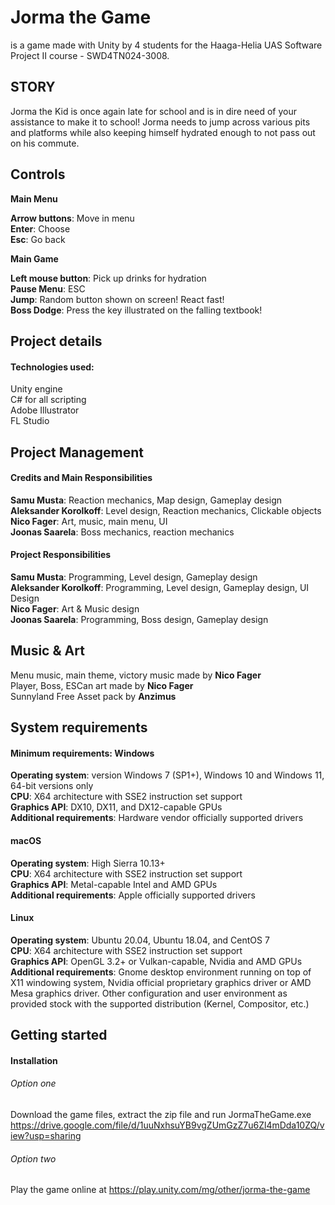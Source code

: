 # Jorma the Game
is a game made with Unity by 4 students for the Haaga-Helia UAS Software Project II course - SWD4TN024-3008.

## STORY
Jorma the Kid is once again late for school and is in dire need of your assistance to make it to school! Jorma needs to jump across various pits and platforms while also keeping himself hydrated enough to not pass out on his commute.

## Controls
**Main Menu**

**Arrow buttons**: Move in menu\
**Enter**: Choose\
**Esc**: Go back

**Main Game**

**Left mouse button**: Pick up drinks for hydration\
**Pause Menu**: ESC\
**Jump**: Random button shown on screen! React fast!\
**Boss Dodge**: Press the key illustrated on the falling textbook!


## Project details
#### Technologies used:
Unity engine\
C# for all scripting\
Adobe Illustrator\
FL Studio


## Project Management
#### Credits and Main Responsibilities
**Samu Musta**: Reaction mechanics, Map design, Gameplay design\
**Aleksander Korolkoff**: Level design, Reaction mechanics, Clickable objects\
**Nico Fager**: Art, music, main menu, UI\
**Joonas Saarela**: Boss mechanics, reaction mechanics

#### Project Responsibilities
**Samu Musta**: Programming, Level design, Gameplay design\
**Aleksander Korolkoff**: Programming, Level design, Gameplay design, UI Design\
**Nico Fager**: Art & Music design\
**Joonas Saarela**: Programming, Boss design, Gameplay design

## Music & Art
Menu music, main theme, victory music made by **Nico Fager**\
Player, Boss, ESCan art made by **Nico Fager**\
Sunnyland Free Asset pack by **Anzimus**

## System requirements
#### Minimum requirements:	Windows
**Operating system**: version Windows 7 (SP1+), Windows 10 and Windows 11, 64-bit versions only\
**CPU**:	X64 architecture with SSE2 instruction set support\
**Graphics API**:	DX10, DX11, and DX12-capable GPUs\
**Additional requirements**:	Hardware vendor officially supported drivers

#### macOS
**Operating system**: High Sierra 10.13+\
**CPU**:	X64 architecture with SSE2 instruction set support\
**Graphics API**:	Metal-capable Intel and AMD GPUs\
**Additional requirements**:	Apple officially supported drivers

#### Linux
**Operating system**: Ubuntu 20.04, Ubuntu 18.04, and CentOS 7\
**CPU**:	X64 architecture with SSE2 instruction set support\
**Graphics API**:	OpenGL 3.2+ or Vulkan-capable, Nvidia and AMD GPUs\
**Additional requirements**:	Gnome desktop environment running on top of X11 windowing system, Nvidia official proprietary graphics driver or AMD Mesa graphics driver. Other configuration and user environment as provided stock with the supported distribution (Kernel, Compositor, etc.)

## Getting started
#### Installation

###### Option one
Download the game files, extract the zip file and run JormaTheGame.exe
https://drive.google.com/file/d/1uuNxhsuYB9vgZUmGzZ7u6Zl4mDda10ZQ/view?usp=sharing

###### Option two
Play the game online at https://play.unity.com/mg/other/jorma-the-game
